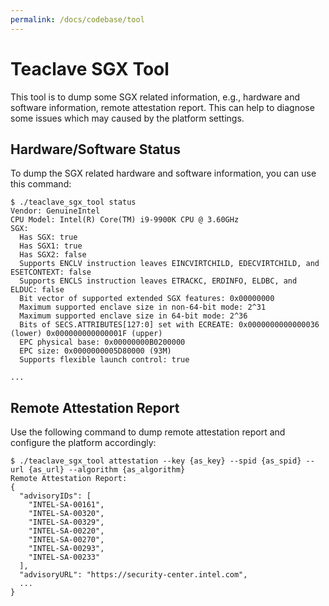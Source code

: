 ```yaml
---
permalink: /docs/codebase/tool
---
```


# Teaclave SGX Tool

This tool is to dump some SGX related information, e.g., hardware and software
information, remote attestation report. This can help to diagnose some issues
which may caused by the platform settings.

## Hardware/Software Status

To dump the SGX related hardware and software information, you can use this
command:

```
$ ./teaclave_sgx_tool status
Vendor: GenuineIntel
CPU Model: Intel(R) Core(TM) i9-9900K CPU @ 3.60GHz
SGX:
  Has SGX: true
  Has SGX1: true
  Has SGX2: false
  Supports ENCLV instruction leaves EINCVIRTCHILD, EDECVIRTCHILD, and ESETCONTEXT: false
  Supports ENCLS instruction leaves ETRACKC, ERDINFO, ELDBC, and ELDUC: false
  Bit vector of supported extended SGX features: 0x00000000
  Maximum supported enclave size in non-64-bit mode: 2^31
  Maximum supported enclave size in 64-bit mode: 2^36
  Bits of SECS.ATTRIBUTES[127:0] set with ECREATE: 0x0000000000000036 (lower) 0x000000000000001F (upper)
  EPC physical base: 0x00000000B0200000
  EPC size: 0x0000000005D80000 (93M)
  Supports flexible launch control: true

...
```

## Remote Attestation Report

Use the following command to dump remote attestation report and configure the
platform accordingly:

```
$ ./teaclave_sgx_tool attestation --key {as_key} --spid {as_spid} --url {as_url} --algorithm {as_algorithm}
Remote Attestation Report:
{
  "advisoryIDs": [
    "INTEL-SA-00161",
    "INTEL-SA-00320",
    "INTEL-SA-00329",
    "INTEL-SA-00220",
    "INTEL-SA-00270",
    "INTEL-SA-00293",
    "INTEL-SA-00233"
  ],
  "advisoryURL": "https://security-center.intel.com",
  ...
}
```
